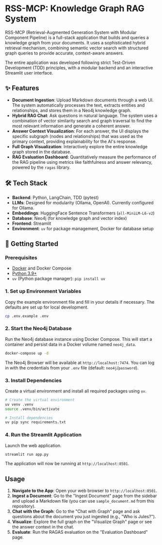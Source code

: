 # RSS-MCP: Knowledge Graph RAG System

RSS-MCP (Retrieval-Augmented Generation System with Modular Component Pipeline) is a full-stack application that builds and queries a knowledge graph from your documents. It uses a sophisticated hybrid retrieval mechanism, combining semantic vector search with structured graph queries to provide accurate, context-aware answers.

The entire application was developed following strict Test-Driven Development (TDD) principles, with a modular backend and an interactive Streamlit user interface.

## ✨ Features

- **Document Ingestion**: Upload Markdown documents through a web UI. The system automatically processes the text, extracts entities and relationships, and stores them in a Neo4j knowledge graph.
- **Hybrid RAG Chat**: Ask questions in natural language. The system uses a combination of vector similarity search and graph traversal to find the most relevant information and generate a coherent answer.
- **Answer Context Visualization**: For each answer, the UI displays the specific subgraph (nodes and relationships) that was used as the primary context, providing explainability for the AI's response.
- **Full Graph Visualization**: Interactively explore the entire knowledge graph stored in the database.
- **RAG Evaluation Dashboard**: Quantitatively measure the performance of the RAG pipeline using metrics like faithfulness and answer relevancy, powered by the `ragas` library.

## 🛠️ Tech Stack

- **Backend**: Python, LangChain, TDD (pytest)
- **LLMs**: Designed for modularity (Ollama, OpenAI). Currently configured for Ollama.
- **Embeddings**: HuggingFace Sentence Transformers (`all-MiniLM-L6-v2`)
- **Database**: Neo4j (for knowledge graph and vector index)
- **Frontend**: Streamlit
- **Environment**: `uv` for package management, Docker for database setup

## 🚀 Getting Started

### Prerequisites

- [Docker](https://www.docker.com/get-started) and Docker Compose
- [Python 3.9+](https://www.python.org/downloads/)
- `uv` (Python package manager): `pip install uv`

### 1. Set up Environment Variables

Copy the example environment file and fill in your details if necessary. The defaults are set up for local development.

```bash
cp .env.example .env
```

### 2. Start the Neo4j Database

Run the Neo4j database instance using Docker Compose. This will start a container and persist data in a Docker volume named `neo4j_data`.

```bash
docker-compose up -d
```
The Neo4j Browser will be available at `http://localhost:7474`. You can log in with the credentials from your `.env` file (default: `neo4j`/`password`).

### 3. Install Dependencies

Create a virtual environment and install all required packages using `uv`.

```bash
# Create the virtual environment
uv venv .venv
source .venv/bin/activate

# Install dependencies
uv pip sync requirements.txt
```

### 4. Run the Streamlit Application

Launch the web application.

```bash
streamlit run app.py
```

The application will now be running at `http://localhost:8501`.

##  Usage

1.  **Navigate to the App**: Open your web browser to `http://localhost:8501`.
2.  **Ingest a Document**: Go to the "Ingest Document" page from the sidebar and upload a Markdown file (you can use `sample_document.md` from this repository).
3.  **Chat with the Graph**: Go to the "Chat with Graph" page and ask questions about the document you just ingested (e.g., "Who is Jules?").
4.  **Visualize**: Explore the full graph on the "Visualize Graph" page or see the answer context in the chat.
5.  **Evaluate**: Run the RAGAS evaluation on the "Evaluation Dashboard" page.
